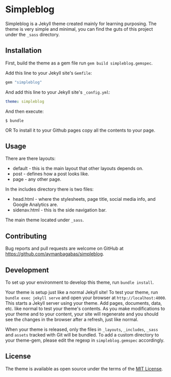 # Simpleblog

Simpleblog is a Jekyll theme created mainly for learning purposing. The theme is very simple and minimal, you can find the guts of this project under the `_sass` directory.

## Installation

First, build the theme as a gem file run `gem build simpleblog.gemspec`.

Add this line to your Jekyll site's `Gemfile`:

```ruby
gem "simpleblog"
```

And add this line to your Jekyll site's `_config.yml`:

```yaml
theme: simpleblog
```

And then execute:

    $ bundle

OR
To install it to your Github pages copy all the contents to your page.

## Usage

There are there layouts:
- default - this is the main layout that other layouts depends on.
- post - defines how a post looks like.
- page - any other page.

In the includes directory there is two files:
- head.html - where the stylesheets, page title, social media info, and Google Analytics are.
- sidenav.html - this is the side navigation bar.

The main theme located under `_sass`.

## Contributing

Bug reports and pull requests are welcome on GitHub at https://github.com/aymanbagabas/simpleblog.

## Development

To set up your environment to develop this theme, run `bundle install`.

Your theme is setup just like a normal Jekyll site! To test your theme, run `bundle exec jekyll serve` and open your browser at `http://localhost:4000`. This starts a Jekyll server using your theme. Add pages, documents, data, etc. like normal to test your theme's contents. As you make modifications to your theme and to your content, your site will regenerate and you should see the changes in the browser after a refresh, just like normal.

When your theme is released, only the files in `_layouts`, `_includes`, `_sass` and `assets` tracked with Git will be bundled.
To add a custom directory to your theme-gem, please edit the regexp in `simpleblog.gemspec` accordingly.

## License

The theme is available as open source under the terms of the [MIT License](https://opensource.org/licenses/MIT).

